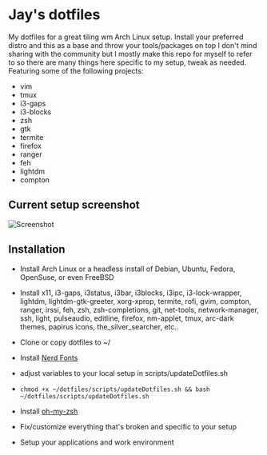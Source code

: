 # Jay's dotfiles
  

My dotfiles for a great tiling wm Arch Linux setup. Install your preferred distro and this as a base and throw your tools/packages on top
I don't mind sharing with the community but I mostly make this repo for myself to refer to so there are many things here specific to my setup, tweak as needed.
Featuring some of the following projects:  
* vim
* tmux
* i3-gaps
* i3-blocks
* zsh
* gtk
* termite
* firefox
* ranger
* feh
* lightdm
* compton


## Current setup screenshot
![Screenshot](http://i.imgur.com/a9K7F0X.png)

## Installation
  * Install Arch Linux or a headless install of Debian, Ubuntu, Fedora, OpenSuse, or even FreeBSD

  * Install x11, i3-gaps, i3status, i3bar, i3blocks, i3ipc, i3-lock-wrapper, lightdm, lightdm-gtk-greeter, xorg-xprop, termite, rofi, gvim, compton, ranger, irssi, feh, zsh, zsh-completions, git, net-tools, network-manager, ssh, light, pulseaudio, editline, firefox, nm-applet, tmux, arc-dark themes, papirus icons, the_silver_searcher, etc..

  * Clone or copy dotfiles to ~/

  * Install [Nerd Fonts](https://github.com/ryanoasis/nerd-fonts)

  * adjust variables to your local setup in scripts/updateDotfiles.sh

  * `chmod +x ~/dotfiles/scripts/updateDotfiles.sh && bash ~/dotfiles/scripts/updateDotfiles.sh`

  * Install [oh-my-zsh](https://github.com/robbyrussell/oh-my-zsh)

  * Fix/customize everything that's broken and specific to your setup

  * Setup your applications and work environment
